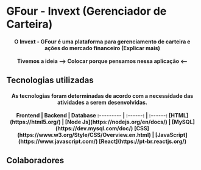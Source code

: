 # GFour - Invext (Gerenciador de Carteira)

<h4 style="text-align: center">
   O Invext - GFour é uma plataforma para gerenciamento de carteira e ações do mercado financeiro (Explicar mais) <br>
<br>
   Tivemos a ideia --> Colocar porque pensamos nessa aplicação <-- 
</h4>


## Tecnologias utilizadas
 <h4 style="text-align: center">
  As tecnologias foram determinadas de acordo com a necessidade das atividades a serem desenvolvidas.<br>
<br>
  Frontend | Backend | Database
:--------- | :------:  | :------:  
[HTML](https://html5.org/)  | [Node Js](https://nodejs.org/en/docs/) | [MySQL](https://dev.mysql.com/doc/)
[CSS](https://www.w3.org/Style/CSS/Overview.en.html) | [JavaScript](https://www.javascript.com/)  
[React](https://pt-br.reactjs.org/)
</h4>


## Colaboradores

